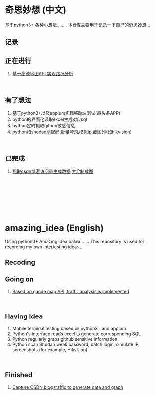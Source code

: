 # 奇思妙想 (中文)

基于python3+
各种小想法........
本仓库主要用于记录一下自己的奇思妙想...

记录
-----

## 正在进行
1. [基于高德地图API,实现路况分析](https://github.com/unlimitbladeworks/traffic-monitor)

<br>

## 有了想法
1. 基于python3+以及appium实现移动端测试(趣头条APP)
2. python的界面化读取excel生成对应sql
3. python定时抓取github敏感信息
4. python扫shodan弱密码,批量登录,模拟ip,截图(例如hikvision)

<br>

## 已完成
1. [抓取csdn博客访问量生成数据,并绘制成图](https://github.com/unlimitbladeworks/spider_csdn)

<br>
<br>
<br>
<br>
<br>
<br>


# amazing_idea (English)

Using python3+
Amazing idea balala.......
This repository is used for recording my own intertesting ideas...

Recoding
-----

## Going on
1. [Based on gaode map API, traffic analysis is implemented](https://github.com/unlimitbladeworks/traffic-monitor)

<br>

## Having idea
1. Mobile terminal testing based on python3+ and appium
2. Python's interface reads excel to generate corresponding SQL
3. Python regularly grabs github sensitive information
4. Python scan Shodan weak password, batch login, simulate IP, screenshots (for example, Hikvision)


<br>

## Finished
1. [Capture CSDN blog traffic to generate data and graph](https://github.com/unlimitbladeworks/spider_csdn)

<br>

<br>
<br>
<br>
<br>
<br>
<br>


